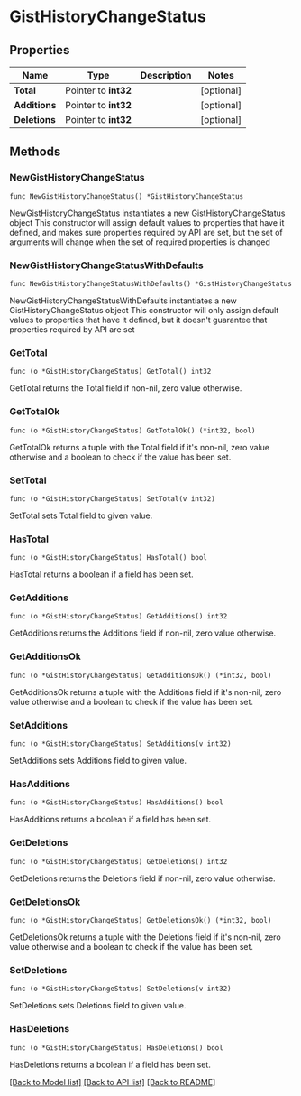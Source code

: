 # GistHistoryChangeStatus

## Properties

Name | Type | Description | Notes
------------ | ------------- | ------------- | -------------
**Total** | Pointer to **int32** |  | [optional] 
**Additions** | Pointer to **int32** |  | [optional] 
**Deletions** | Pointer to **int32** |  | [optional] 

## Methods

### NewGistHistoryChangeStatus

`func NewGistHistoryChangeStatus() *GistHistoryChangeStatus`

NewGistHistoryChangeStatus instantiates a new GistHistoryChangeStatus object
This constructor will assign default values to properties that have it defined,
and makes sure properties required by API are set, but the set of arguments
will change when the set of required properties is changed

### NewGistHistoryChangeStatusWithDefaults

`func NewGistHistoryChangeStatusWithDefaults() *GistHistoryChangeStatus`

NewGistHistoryChangeStatusWithDefaults instantiates a new GistHistoryChangeStatus object
This constructor will only assign default values to properties that have it defined,
but it doesn't guarantee that properties required by API are set

### GetTotal

`func (o *GistHistoryChangeStatus) GetTotal() int32`

GetTotal returns the Total field if non-nil, zero value otherwise.

### GetTotalOk

`func (o *GistHistoryChangeStatus) GetTotalOk() (*int32, bool)`

GetTotalOk returns a tuple with the Total field if it's non-nil, zero value otherwise
and a boolean to check if the value has been set.

### SetTotal

`func (o *GistHistoryChangeStatus) SetTotal(v int32)`

SetTotal sets Total field to given value.

### HasTotal

`func (o *GistHistoryChangeStatus) HasTotal() bool`

HasTotal returns a boolean if a field has been set.

### GetAdditions

`func (o *GistHistoryChangeStatus) GetAdditions() int32`

GetAdditions returns the Additions field if non-nil, zero value otherwise.

### GetAdditionsOk

`func (o *GistHistoryChangeStatus) GetAdditionsOk() (*int32, bool)`

GetAdditionsOk returns a tuple with the Additions field if it's non-nil, zero value otherwise
and a boolean to check if the value has been set.

### SetAdditions

`func (o *GistHistoryChangeStatus) SetAdditions(v int32)`

SetAdditions sets Additions field to given value.

### HasAdditions

`func (o *GistHistoryChangeStatus) HasAdditions() bool`

HasAdditions returns a boolean if a field has been set.

### GetDeletions

`func (o *GistHistoryChangeStatus) GetDeletions() int32`

GetDeletions returns the Deletions field if non-nil, zero value otherwise.

### GetDeletionsOk

`func (o *GistHistoryChangeStatus) GetDeletionsOk() (*int32, bool)`

GetDeletionsOk returns a tuple with the Deletions field if it's non-nil, zero value otherwise
and a boolean to check if the value has been set.

### SetDeletions

`func (o *GistHistoryChangeStatus) SetDeletions(v int32)`

SetDeletions sets Deletions field to given value.

### HasDeletions

`func (o *GistHistoryChangeStatus) HasDeletions() bool`

HasDeletions returns a boolean if a field has been set.


[[Back to Model list]](../README.md#documentation-for-models) [[Back to API list]](../README.md#documentation-for-api-endpoints) [[Back to README]](../README.md)


